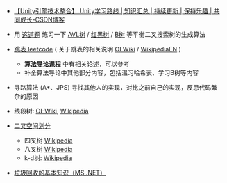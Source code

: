 - [【Unity引擎技术整合】 Unity学习路线 | 知识汇总 | 持续更新 | 保持乐趣 | 共同成长-CSDN博客](https://xiaoy.blog.csdn.net/article/details/131460926)

- 用 [这道题](https://leetcode.cn/problems/balance-a-binary-search-tree) 练习一下 [AVL树](https://zh.wikipedia.org/wiki/AVL%E6%A0%91) / [红黑树](https://zh.wikipedia.org/wiki/%E7%BA%A2%E9%BB%91%E6%A0%91) / [B树](https://zh.wikipedia.org/wiki/B%E6%A0%91) 等平衡二叉搜索树的生成算法
- [跳表 leetcode](https://leetcode.cn/problems/design-skiplist/description/) ( 关于跳表的相关说明 [OI Wiki](https://oi-wiki.org/ds/skiplist/) / [WikipediaEN](https://en.wikipedia.org/wiki/Skip_list) )
    - **[算法导论课程](https://www.bilibili.com/video/BV1Tb411M7FA/?p=12&vd_source=cc4ced80eb8eeffef2ee9c6292ca7770)** 中有相关论述，可以参考
    - 补全算法导论中其他部分内容，包括温习哈希表、学习B树等内容

- 寻路算法 (A*、JPS) 寻找其他人的实现，对比之前自己的实现，反思代码繁杂的原因

- 线段树:  [OI-Wiki](https://oi-wiki.org/ds/seg/),  [Wikipedia](https://zh.wikipedia.org/zh-cn/%E7%B7%9A%E6%AE%B5%E6%A8%B9_(%E5%84%B2%E5%AD%98%E5%8D%80%E9%96%93))

- [二叉空间划分](https://zh.wikipedia.org/wiki/%E4%BA%8C%E5%8F%89%E7%A9%BA%E9%97%B4%E5%88%86%E5%89%B2)
    - 四叉树 [Wikipedia](https://zh.wikipedia.org/wiki/%E5%9B%9B%E5%8F%89%E6%A0%91)
    - 八叉树 [Wikipedia](https://zh.wikipedia.org/wiki/%E5%85%AB%E5%8F%89%E6%A0%91)
    - k-d树: [Wikipedia](https://zh.wikipedia.org/wiki/K-d%E6%A0%91)

- [垃圾回收的基本知识（MS .NET）](https://learn.microsoft.com/zh-cn/dotnet/standard/garbage-collection/fundamentals)








